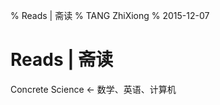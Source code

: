 % Reads | 斋读
% TANG ZhiXiong
% 2015-12-07

Reads | 斋读
============

Concrete Science &larr; 数学、英语、计算机

<div class="reads"><!-- 下面要有空行 | One Empty Line Reserved Below -->
